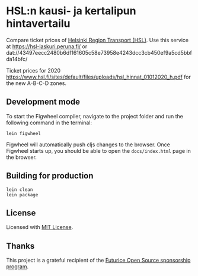 # HSL:n kausi- ja kertalipun hintavertailu

Compare ticket prices of [Helsinki Region Transport (HSL)](https://www.hsl.fi/en). Use this service at https://hsl-laskuri.peruna.fi/ or dat://43497eecc2480b6df161605c58e73958e4243dcc3cb450ef9a5cd5bbfda14bfc/

Ticket prices for 2020 
https://www.hsl.fi/sites/default/files/uploads/hsl_hinnat_01012020_h.pdf
for the new A-B-C-D zones.

## Development mode

To start the Figwheel compiler, navigate to the project folder and run the following command in the terminal:

```
lein figwheel
```

Figwheel will automatically push cljs changes to the browser.
Once Figwheel starts up, you should be able to open the `docs/index.html` page in the browser.


## Building for production

```
lein clean
lein package
```

## License

Licensed with [MIT License](LICENSE).

## Thanks

This project is a grateful recipient of the [Futurice Open Source sponsorship program](http://futurice.com/blog/sponsoring-free-time-open-source-activities?utm_source=github&utm_medium=spice).
